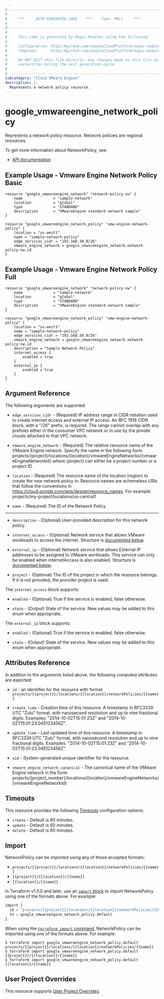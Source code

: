 ```yaml
---
# ----------------------------------------------------------------------------
#
#     ***     AUTO GENERATED CODE    ***    Type: MMv1     ***
#
# ----------------------------------------------------------------------------
#
#     This code is generated by Magic Modules using the following:
#
#     Configuration: https:#github.com/GoogleCloudPlatform/magic-modules/tree/main/mmv1/products/vmwareengine/NetworkPolicy.yaml
#     Template:      https:#github.com/GoogleCloudPlatform/magic-modules/tree/main/mmv1/templates/terraform/resource.html.markdown.tmpl
#
#     DO NOT EDIT this file directly. Any changes made to this file will be
#     overwritten during the next generation cycle.
#
# ----------------------------------------------------------------------------
subcategory: "Cloud VMware Engine"
description: |-
  Represents a network policy resource.
---
```


# google_vmwareengine_network_policy

Represents a network policy resource. Network policies are regional resources.


To get more information about NetworkPolicy, see:

* [API documentation](https://cloud.google.com/vmware-engine/docs/reference/rest/v1/projects.locations.networkPolicies)

## Example Usage - Vmware Engine Network Policy Basic


```hcl
resource "google_vmwareengine_network" "network-policy-nw" {
    name              = "sample-network"
    location          = "global" 
    type              = "STANDARD"
    description       = "VMwareEngine standard network sample"
}

resource "google_vmwareengine_network_policy" "vmw-engine-network-policy" {
    location = "us-west1"
    name = "sample-network-policy"
    edge_services_cidr = "192.168.30.0/26"
    vmware_engine_network = google_vmwareengine_network.network-policy-nw.id
}
```
## Example Usage - Vmware Engine Network Policy Full


```hcl
resource "google_vmwareengine_network" "network-policy-nw" {
    name              = "sample-network"
    location          = "global" 
    type              = "STANDARD"
    description       = "VMwareEngine standard network sample"
}

resource "google_vmwareengine_network_policy" "vmw-engine-network-policy" {
    location = "us-west1"
    name = "sample-network-policy"
    edge_services_cidr = "192.168.30.0/26"
    vmware_engine_network = google_vmwareengine_network.network-policy-nw.id
    description = "Sample Network Policy"
    internet_access {
        enabled = true
    }
    external_ip {
        enabled = true
    }
}
```

## Argument Reference

The following arguments are supported:


* `edge_services_cidr` -
  (Required)
  IP address range in CIDR notation used to create internet access and external IP access.
  An RFC 1918 CIDR block, with a "/26" prefix, is required. The range cannot overlap with any
  prefixes either in the consumer VPC network or in use by the private clouds attached to that VPC network.

* `vmware_engine_network` -
  (Required)
  The relative resource name of the VMware Engine network. Specify the name in the following form:
  projects/{project}/locations/{location}/vmwareEngineNetworks/{vmwareEngineNetworkId} where {project}
  can either be a project number or a project ID.

* `location` -
  (Required)
  The resource name of the location (region) to create the new network policy in.
  Resource names are schemeless URIs that follow the conventions in https://cloud.google.com/apis/design/resource_names.
  For example: projects/my-project/locations/us-central1

* `name` -
  (Required)
  The ID of the Network Policy.


- - -


* `description` -
  (Optional)
  User-provided description for this network policy.

* `internet_access` -
  (Optional)
  Network service that allows VMware workloads to access the internet.
  Structure is [documented below](#nested_internet_access).

* `external_ip` -
  (Optional)
  Network service that allows External IP addresses to be assigned to VMware workloads.
  This service can only be enabled when internetAccess is also enabled.
  Structure is [documented below](#nested_external_ip).

* `project` - (Optional) The ID of the project in which the resource belongs.
    If it is not provided, the provider project is used.


<a name="nested_internet_access"></a>The `internet_access` block supports:

* `enabled` -
  (Optional)
  True if the service is enabled; false otherwise.

* `state` -
  (Output)
  State of the service. New values may be added to this enum when appropriate.

<a name="nested_external_ip"></a>The `external_ip` block supports:

* `enabled` -
  (Optional)
  True if the service is enabled; false otherwise.

* `state` -
  (Output)
  State of the service. New values may be added to this enum when appropriate.

## Attributes Reference

In addition to the arguments listed above, the following computed attributes are exported:

* `id` - an identifier for the resource with format `projects/{{project}}/locations/{{location}}/networkPolicies/{{name}}`

* `create_time` -
  Creation time of this resource.
  A timestamp in RFC3339 UTC "Zulu" format, with nanosecond resolution and
  up to nine fractional digits. Examples: "2014-10-02T15:01:23Z" and "2014-10-02T15:01:23.045123456Z".

* `update_time` -
  Last updated time of this resource.
  A timestamp in RFC3339 UTC "Zulu" format, with nanosecond resolution and up to nine
  fractional digits. Examples: "2014-10-02T15:01:23Z" and "2014-10-02T15:01:23.045123456Z".

* `uid` -
  System-generated unique identifier for the resource.

* `vmware_engine_network_canonical` -
  The canonical name of the VMware Engine network in the form:
  projects/{project_number}/locations/{location}/vmwareEngineNetworks/{vmwareEngineNetworkId}


## Timeouts

This resource provides the following
[Timeouts](https://developer.hashicorp.com/terraform/plugin/sdkv2/resources/retries-and-customizable-timeouts) configuration options:

- `create` - Default is 60 minutes.
- `update` - Default is 60 minutes.
- `delete` - Default is 60 minutes.

## Import


NetworkPolicy can be imported using any of these accepted formats:

* `projects/{{project}}/locations/{{location}}/networkPolicies/{{name}}`
* `{{project}}/{{location}}/{{name}}`
* `{{location}}/{{name}}`


In Terraform v1.5.0 and later, use an [`import` block](https://developer.hashicorp.com/terraform/language/import) to import NetworkPolicy using one of the formats above. For example:

```tf
import {
  id = "projects/{{project}}/locations/{{location}}/networkPolicies/{{name}}"
  to = google_vmwareengine_network_policy.default
}
```

When using the [`terraform import` command](https://developer.hashicorp.com/terraform/cli/commands/import), NetworkPolicy can be imported using one of the formats above. For example:

```
$ terraform import google_vmwareengine_network_policy.default projects/{{project}}/locations/{{location}}/networkPolicies/{{name}}
$ terraform import google_vmwareengine_network_policy.default {{project}}/{{location}}/{{name}}
$ terraform import google_vmwareengine_network_policy.default {{location}}/{{name}}
```

## User Project Overrides

This resource supports [User Project Overrides](https://registry.terraform.io/providers/hashicorp/google/latest/docs/guides/provider_reference#user_project_override).
